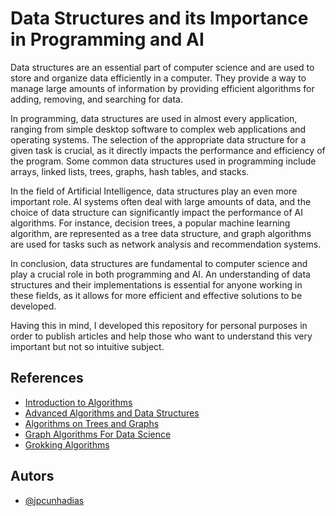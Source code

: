 
# Data Structures and its Importance in Programming and AI

Data structures are an essential part of computer science and are used to store and organize data efficiently in a computer. They provide a way to manage large amounts of information by providing efficient algorithms for adding, removing, and searching for data.

In programming, data structures are used in almost every application, ranging from simple desktop software to complex web applications and operating systems. The selection of the appropriate data structure for a given task is crucial, as it directly impacts the performance and efficiency of the program. Some common data structures used in programming include arrays, linked lists, trees, graphs, hash tables, and stacks.

In the field of Artificial Intelligence, data structures play an even more important role. AI systems often deal with large amounts of data, and the choice of data structure can significantly impact the performance of AI algorithms. For instance, decision trees, a popular machine learning algorithm, are represented as a tree data structure, and graph algorithms are used for tasks such as network analysis and recommendation systems.

In conclusion, data structures are fundamental to computer science and play a crucial role in both programming and AI. An understanding of data structures and their implementations is essential for anyone working in these fields, as it allows for more efficient and effective solutions to be developed.

Having this in mind, I developed this repository for personal purposes in order to publish articles and help those who want to understand this very important but not so intuitive subject.


## References

 - [Introduction to Algorithms](https://www.amazon.com/Introduction-Algorithms-fourth-Thomas-Cormen/dp/026204630X)
 - [Advanced Algorithms and Data Structures](https://www.manning.com/books/advanced-algorithms-and-data-structures)
 - [Algorithms on Trees and Graphs](https://www.amazon.com/Algorithms-Trees-Graphs-Gabriel-Valiente/dp/3540435506)
 - [Graph Algorithms For Data Science](https://www.manning.com/books/graph-algorithms-for-data-science)
 - [Grokking Algorithms](https://www.manning.com/books/grokking-algorithms)


## Autors

- [@jpcunhadias](https://www.github.com/jpcunhadias)

